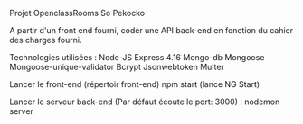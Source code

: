 Projet OpenclassRooms So Pekocko

A partir d'un front end fourni, coder une API back-end en fonction du cahier des charges fourni. 

Technologies utilisées :
Node-JS
Express 4.16
Mongo-db
Mongoose
Mongoose-unique-validator
Bcrypt
Jsonwebtoken
Multer

Lancer le front-end (répertoir front-end)
npm start (lance NG Start)

Lancer le serveur back-end (Par défaut écoute le port: 3000) :
nodemon server


